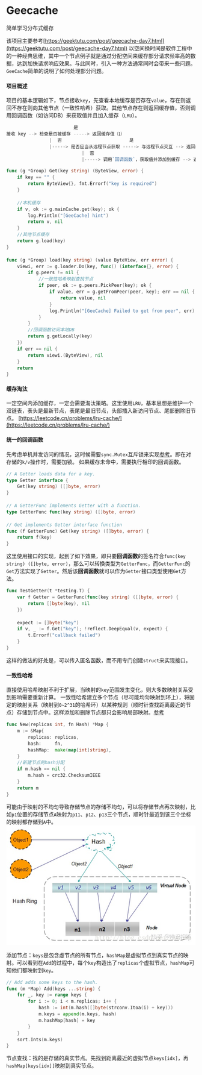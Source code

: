 # Geecache
简单学习分布式缓存

该项目主要参考[https://geektutu.com/post/geecache-day7.html](https://geektutu.com/post/geecache-day7.html)
以空间换时间是软件工程中的一种经典思维，其中一个节点例子就是通过分配空间来缓存部分请求频率高的数据，达到加快请求响应效果。与此同时，引入一种方法通常同时会带来一些问题。`GeeCache`简单的说明了如何处理部分问题。
#### 项目概述
项目的基本逻辑如下，节点接收`key`，先查看本地缓存是否存在`value`，存在则返回不存在则向其他节点（一致性哈希）获取。其他节点存在则返回缓存值，否则调用回调函数（如访问DB）来获取值并且加入缓存（`LRU`）。
```go
                         是
接收 key --> 检查是否被缓存 -----> 返回缓存值 ⑴
                |  否                         是
                |-----> 是否应当从远程节点获取 -----> 与远程节点交互 --> 返回缓存值 ⑵
                            |  否
                            |-----> 调用`回调函数`，获取值并添加到缓存 --> 返回缓存值 ⑶
```
```go
func (g *Group) Get(key string) (ByteView, error) {
	if key == "" {
		return ByteView{}, fmt.Errorf("key is required")
	}
	
	//本机缓存
	if v, ok := g.mainCache.get(key); ok {
		log.Println("[GeeCache] hint")
		return v, nil
	}
	//其他节点缓存
	return g.load(key)
}

func (g *Group) load(key string) (value ByteView, err error) {
	viewi, err := g.loader.Do(key, func() (interface{}, error) {
		if g.peers != nil {
			//一致性哈希映射查找节点
			if peer, ok := g.peers.PickPeer(key); ok {
				if value, err = g.getFromPeer(peer, key); err == nil {
					return value, nil
				}
				log.Println("[GeeCache] Failed to get from peer", err)
			}
		}
		//回调函数访问本地DB
		return g.getLocally(key)
	})
	if err == nil {
		return viewi.(ByteView), nil
	}
	return
}
```

#### 缓存淘汰
一定空间内添加缓存，一定会需要淘汰策略。这里使用`LRU`，基本思想是维护一个双链表，表头是最新节点，表尾是最旧节点，头部插入新访问节点、尾部删除旧节点。
[https://leetcode.cn/problems/lru-cache/](https://leetcode.cn/problems/lru-cache/)
#### 统一的回调函数
先考虑单机并发访问的情况，这时候需要`sync.Mutex`互斥锁来实现[参考](http://c.biancheng.net/view/107.html)。即在对存储的`k/v`操作时，需要加锁。
如果缓存未命中，需要执行相印的回调函数。
```go
// A Getter loads data for a key.
type Getter interface {
	Get(key string) ([]byte, error)
}

// A GetterFunc implements Getter with a function.
type GetterFunc func(key string) ([]byte, error)

// Get implements Getter interface function
func (f GetterFunc) Get(key string) ([]byte, error) {
	return f(key)
}
```
这里使用接口的实现，起到了如下效果，即只要**回调函数**的签名符合`func(key string) ([]byte, error)`，那么可以转换类型为`GetterFunc`，而`GetterFunc`的`Get`方法实现了`Getter`。然后该**回调函数**就可以作为`Getter`接口类型使用`Get`方法。
```go
func TestGetter(t *testing.T) {
	var f Getter = GetterFunc(func(key string) ([]byte, error) {
		return []byte(key), nil
	})

	expect := []byte("key")
	if v, _ := f.Get("key"); !reflect.DeepEqual(v, expect) {
		t.Errorf("callback failed")
	}
}
```
这样的做法的好处是，可以传入匿名函数，而不用专门创建`struct`来实现接口。
#### 一致性哈希
直接使用哈希映射不利于扩展，当映射的`key`范围发生变化，则大多数映射关系受到影响需要重新计算。
一致性哈希建立多个节点（尽可能均匀映射到环上），将固定的映射关系（映射到`0~2^31`的哈希环）以某种规则（顺时针查找距离最近的节点）存储到节点中。这样添加和删除节点都只会影响局部映射。[参考](https://zhuanlan.zhihu.com/p/129049724)
```go
func New(replicas int, fn Hash) *Map {
	m := &Map{
		replicas: replicas,
		hash:     fn,
		hashMap:  make(map[int]string),
	}
    //新建节点的hash分配
	if m.hash == nil {
		m.hash = crc32.ChecksumIEEE
	}
	return m
}
```
可能由于映射的不均匀导致存储节点的存储不均匀，可以将存储节点再次映射，比如`p1`位置的存储节点`A`映射为`p11`、`p12`、`p13`三个节点，顺时针最近到该三个坐标的映射都存储到`A`中。
![image.png](./img/gecache_readme.png)

添加节点：`keys`是包含虚节点的所有节点，`hashMap`是虚拟节点到真实节点的映射。可以看到在`Add`的过程中，每个`key`构造出了`replicas`个虚拟节点，`hashMap`可知他们都映射到`key`。
```go
// Add adds some keys to the hash.
func (m *Map) Add(keys ...string) {
	for _, key := range keys {
		for i := 0; i < m.replicas; i++ {
			hash := int(m.hash([]byte(strconv.Itoa(i) + key)))
			m.keys = append(m.keys, hash)
			m.hashMap[hash] = key
		}
	}
	sort.Ints(m.keys)
}
```
节点查找：找的是存储的真实节点。先找到距离最近的虚拟节点`keys[idx]`，再`hashMap[keys[idx]]`映射到真实节点。

